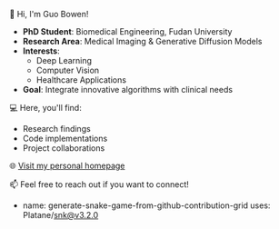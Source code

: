 👋 Hi, I'm Guo Bowen!  
- **PhD Student**: Biomedical Engineering, Fudan University  
- **Research Area**: Medical Imaging & Generative Diffusion Models  
- **Interests**:  
  - Deep Learning  
  - Computer Vision  
  - Healthcare Applications  
- **Goal**: Integrate innovative algorithms with clinical needs  

💻 Here, you'll find:  
- Research findings  
- Code implementations  
- Project collaborations  

🌐 [Visit my personal homepage](https://gbone3176.github.io/)  

📫 Feel free to reach out if you want to connect!

- name: generate-snake-game-from-github-contribution-grid
  uses: Platane/snk@v3.2.0
            
